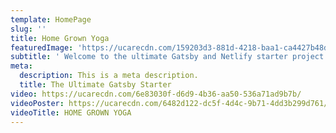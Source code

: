 ```yaml
---
template: HomePage
slug: ''
title: Home Grown Yoga
featuredImage: 'https://ucarecdn.com/159203d3-881d-4218-baa1-ca4427b48d0d/'
subtitle: ' Welcome to the ultimate Gatsby and Netlify starter project.'
meta:
  description: This is a meta description.
  title: The Ultimate Gatsby Starter
video: https://ucarecdn.com/6e83030f-d6d9-4b36-aa50-536a71ad9b7b/
videoPoster: https://ucarecdn.com/6482d122-dc5f-4d4c-9b71-4dd3b299d761/
videoTitle: HOME GROWN YOGA
---
```






